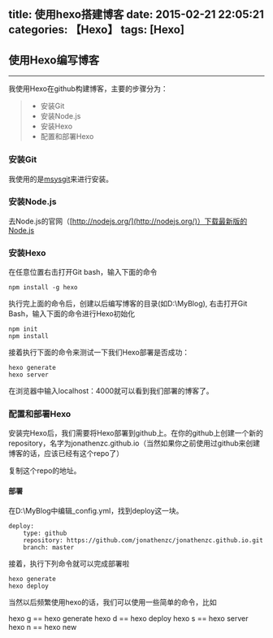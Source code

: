 title: 使用hexo搭建博客
date: 2015-02-21 22:05:21
categories: 【Hexo】
tags: [Hexo]
---
## 使用Hexo编写博客 ##

---

我使用Hexo在github构建博客，主要的步骤分为：
> * 安装Git
> * 安装Node.js
> * 安装Hexo
> * 配置和部署Hexo

### 安装Git ###
我使用的是[msysgit](http://msysgit.github.io/ "msysgit")来进行安装。

### 安装Node.js ###
去Node.js的官网（[http://nodejs.org/](http://nodejs.org/)）下载最新版的Node.js

### 安装Hexo ###
在任意位置右击打开Git bash，输入下面的命令

    npm install -g hexo
执行完上面的命令后，创建以后编写博客的目录(如D:\MyBlog), 右击打开Git Bash，输入下面的命令进行Hexo初始化

    npm init
	npm install
接着执行下面的命令来测试一下我们Hexo部署是否成功：

	hexo generate
	hexo server
在浏览器中输入localhost：4000就可以看到我们部署的博客了。

### 配置和部署Hexo ###
安装完Hexo后，我们需要将Hexo部署到github上。在你的github上创建一个新的repository，名字为jonathenzc.github.io（当然如果你之前使用过github来创建博客的话，应该已经有这个repo了）

复制这个repo的地址。

#### 部署 ####
在D:\MyBlog中编辑_config.yml，找到deploy这一块。

	deploy:
		type: github	
		repository: https://github.com/jonathenzc/jonathenzc.github.io.git
		branch: master

接着，执行下列命令就可以完成部署啦
	
	hexo generate
	hexo deploy

当然以后频繁使用hexo的话，我们可以使用一些简单的命令，比如

hexo g == hexo generate
hexo d == hexo deploy
hexo s == hexo server
hexo n == hexo new